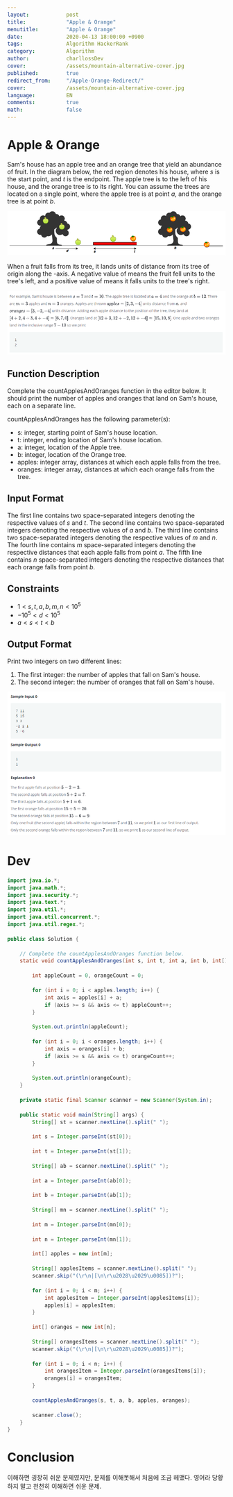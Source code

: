 ```yaml
---
layout:            post
title:             "Apple & Orange"
menutitle:         "Apple & Orange"
date:              2020-04-13 18:00:00 +0900
tags:              Algorithm HackerRank
category:          Algorithm
author:            charllossDev
cover:             /assets/mountain-alternative-cover.jpg
published:         true
redirect_from:     "/Apple-Orange-Redirect/"
cover:             /assets/mountain-alternative-cover.jpg
language:          EN
comments:          true
math:			   false
---
```


# Apple & Orange

Sam's house has an apple tree and an orange tree that yield an abundance of fruit. In the diagram below, the red region denotes his house, where $s$ is the start point, and $t$ is the endpoint. The apple tree is to the left of his house, and the orange tree is to its right. You can assume the trees are located on a single point, where the apple tree is at point $a$, and the orange tree is at point $b$.


![](assets/2020-40-20-apple-and-orange-f6ea662f.png)

When a fruit falls from its tree, it lands  units of distance from its tree of origin along the -axis. A negative value of  means the fruit fell  units to the tree's left, and a positive value of  means it falls  units to the tree's right.

![](assets/2020-40-20-apple-and-orange-f8419b05.png)


## Function Description

Complete the countApplesAndOranges function in the editor below. It should print the number of apples and oranges that land on Sam's house, each on a separate line.

countApplesAndOranges has the following parameter(s):

* s: integer, starting point of Sam's house location.
* t: integer, ending location of Sam's house location.
* a: integer, location of the Apple tree.
* b: integer, location of the Orange tree.
* apples: integer array, distances at which each apple falls from the tree.
* oranges: integer array, distances at which each orange falls from the tree.

## Input Format

The first line contains two space-separated integers denoting the respective values of $s$ and $t$.
The second line contains two space-separated integers denoting the respective values of $a$ and $b$.
The third line contains two space-separated integers denoting the respective values of $m$ and $n$.
The fourth line contains $m$ space-separated integers denoting the respective distances that each apple falls from point $a$.
The fifth line contains $n$ space-separated integers denoting the respective distances that each orange falls from point $b$.

## Constraints

* $1 < s,t,a,b,m,n < 10^5$
* $-10^5 < d < 10^5$
* $a < s < t < b$

## Output Format

Print two integers on two different lines:

1. The first integer: the number of apples that fall on Sam's house.
2. The second integer: the number of oranges that fall on Sam's house.

![](assets/2020-40-20-apple-and-orange-e36e905c.png)

# Dev
```java
import java.io.*;
import java.math.*;
import java.security.*;
import java.text.*;
import java.util.*;
import java.util.concurrent.*;
import java.util.regex.*;

public class Solution {

    // Complete the countApplesAndOranges function below.
    static void countApplesAndOranges(int s, int t, int a, int b, int[] apples, int[] oranges) {

        int appleCount = 0, orangeCount = 0;

        for (int i = 0; i < apples.length; i++) {
            int axis = apples[i] + a;
            if (axis >= s && axis <= t) appleCount++;
        }

        System.out.println(appleCount);

        for (int i = 0; i < oranges.length; i++) {
            int axis = oranges[i] + b;
            if (axis >= s && axis <= t) orangeCount++;
        }

        System.out.println(orangeCount);
    }

    private static final Scanner scanner = new Scanner(System.in);

    public static void main(String[] args) {
        String[] st = scanner.nextLine().split(" ");

        int s = Integer.parseInt(st[0]);

        int t = Integer.parseInt(st[1]);

        String[] ab = scanner.nextLine().split(" ");

        int a = Integer.parseInt(ab[0]);

        int b = Integer.parseInt(ab[1]);

        String[] mn = scanner.nextLine().split(" ");

        int m = Integer.parseInt(mn[0]);

        int n = Integer.parseInt(mn[1]);

        int[] apples = new int[m];

        String[] applesItems = scanner.nextLine().split(" ");
        scanner.skip("(\r\n|[\n\r\u2028\u2029\u0085])?");

        for (int i = 0; i < m; i++) {
            int applesItem = Integer.parseInt(applesItems[i]);
            apples[i] = applesItem;
        }

        int[] oranges = new int[n];

        String[] orangesItems = scanner.nextLine().split(" ");
        scanner.skip("(\r\n|[\n\r\u2028\u2029\u0085])?");

        for (int i = 0; i < n; i++) {
            int orangesItem = Integer.parseInt(orangesItems[i]);
            oranges[i] = orangesItem;
        }

        countApplesAndOranges(s, t, a, b, apples, oranges);

        scanner.close();
    }
}
```

# Conclusion

이해하면 굉장히 쉬운 문제였지만, 문제를 이해못해서 처음에 조금 헤맸다.
영어라 당황하지 말고 천천히 이해하면 쉬운 문제.
